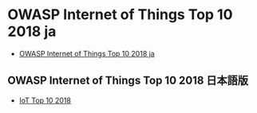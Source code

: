 # OWASP Internet of Things Top 10 2018 ja

- [OWASP Internet of Things Top 10 2018 ja](README.md)

## OWASP Internet of Things Top 10 2018 日本語版

- [IoT Top 10 2018](Document/IoT_Top_10_2018_final.md)
